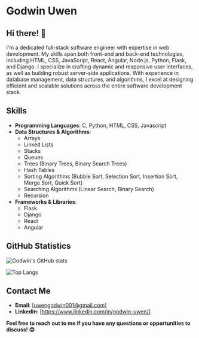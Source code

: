 # Godwin Uwen

## Hi there! 👋

I'm  a dedicated full-stack software engineer with expertise in web development. My skills span both front-end and back-end technologies, including HTML, CSS, JavaScript, React, Angular, Node.js, Python, Flask, and Django. I specialize in crafting dynamic and responsive user interfaces, as well as building robust server-side applications. With experience in database management, data structures, and algorithms, I excel at designing efficient and scalable solutions across the entire software development stack.

 ## Skills

- **Programming Languages**: C, Python, HTML, CSS, Javascript 
- **Data Structures & Algorithms**: 
  - Arrays
  - Linked Lists
  - Stacks
  - Queues
  - Trees (Binary Trees, Binary Search Trees)
  - Hash Tables
  - Sorting Algorithms (Bubble Sort, Selection Sort, Insertion Sort, Merge Sort, Quick Sort)
  - Searching Algorithms (Linear Search, Binary Search)
  - Recursion
- **Frameworks & Libraries**:
  - Flask
  - Django
  - React
  - Angular

## GitHub Statistics

![Godwin's GitHub stats](https://github-readme-stats.vercel.app/api?username=uwen-godwin&show_icons=true&theme=radical)

![Top Langs](https://github-readme-stats.vercel.app/api/top-langs/?username=uwen-godwin&layout=compact&theme=radical)
 ## Contact Me

- **Email**: [uwengodwin001@gmail.com]
- **LinkedIn**: [https://www.linkedin.com/in/godwin-uwen/]
  

**Feel free to reach out to me if you have any questions or opportunities to discuss! 😊**

